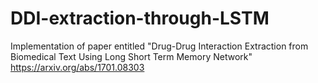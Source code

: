 # DDI-extraction-through-LSTM
Implementation of paper entitled "Drug-Drug Interaction Extraction from Biomedical Text Using Long Short Term Memory Network" https://arxiv.org/abs/1701.08303 
